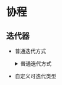 # 协程

## 迭代器

+ 普通迭代方式
   <details>
   <summary>普通迭代方式</summary>

   ```
    for i in range(100):
        print(i)
   ```
   </details>

+ 自定义可迭代类型